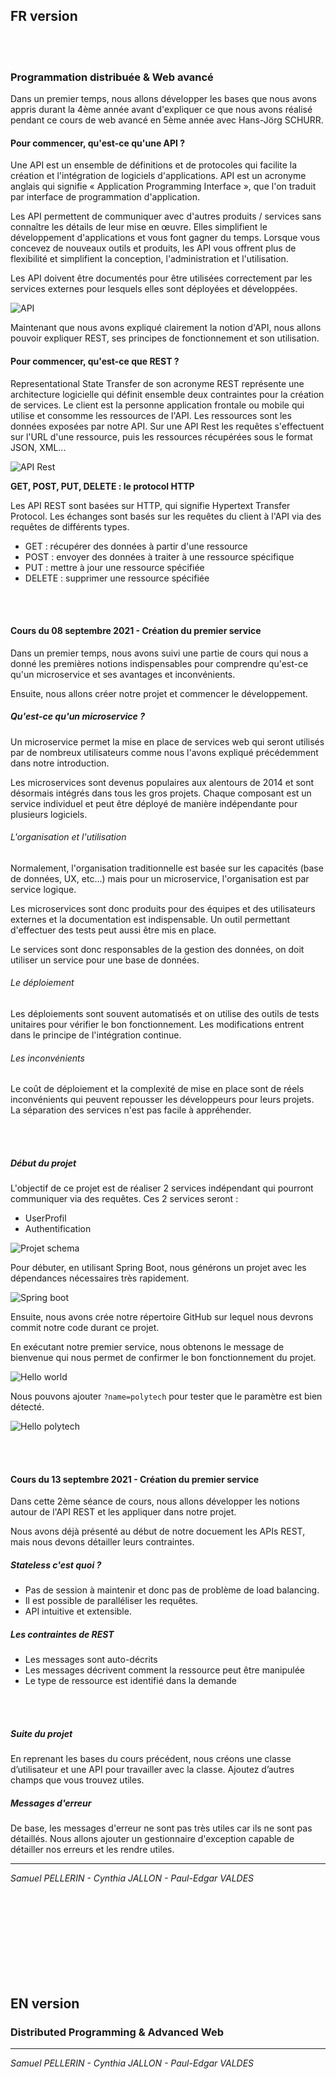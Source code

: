 ## FR version
<br></br>
### Programmation distribuée & Web avancé

Dans un premier temps, nous allons développer les bases que nous avons appris durant la 4ème année avant d'expliquer ce que nous avons réalisé pendant ce cours de web avancé en 5ème année avec Hans-Jörg SCHURR.

#### Pour commencer, qu'est-ce qu'une API ?
  
Une API est un ensemble de définitions et de protocoles qui facilite la création et l'intégration de logiciels d'applications. API est un acronyme anglais qui signifie « Application Programming Interface », que l'on traduit par interface de programmation d'application.

Les API permettent de communiquer avec d'autres produits / services sans connaître les détails de leur mise en œuvre. Elles simplifient le développement d'applications et vous font gagner du temps. Lorsque vous concevez de nouveaux outils et produits, les API vous offrent plus de flexibilité et simplifient la conception, l'administration et l'utilisation.

Les API doivent être documentés pour être utilisées correctement par les services externes pour lesquels elles sont déployées et développées.

![API](https://github.com/Paul-Edgar/Microservice/blob/main/Img/API.png?raw=true)

Maintenant que nous avons expliqué clairement la notion d'API, nous allons pouvoir expliquer REST, ses principes de fonctionnement et son utilisation.

#### Pour commencer, qu'est-ce que REST ?
  
Representational State Transfer de son acronyme REST représente une architecture logicielle qui définit ensemble deux contraintes pour la création de services. Le client est la personne application frontale ou mobile qui utilise et consomme les ressources de l'API. Les ressources sont les données exposées par notre API. Sur une API Rest les requêtes s'effectuent sur l'URL d'une ressource, puis les ressources récupérées sous le format JSON, XML...

![API Rest](https://github.com/Paul-Edgar/Microservice/blob/main/Img/api-rest-architecture.png?raw=true)

**GET, POST, PUT, DELETE : le protocol HTTP**

Les API REST sont basées sur HTTP, qui signifie Hypertext Transfer Protocol. Les échanges sont basés sur les requêtes du client à l'API via des requêtes de différents types.

- GET : récupérer des données à partir d'une ressource
- POST : envoyer des données à traiter à une ressource spécifique
- PUT : mettre à jour une ressource spécifiée
- DELETE : supprimer une ressource spécifiée

<br></br>

#### Cours du 08 septembre 2021 - Création du premier service

Dans un premier temps, nous avons suivi une partie de cours qui nous a donné les premières notions indispensables pour comprendre qu'est-ce qu'un microservice et ses avantages et inconvénients.

Ensuite, nous allons créer notre projet et commencer le développement.

##### Qu'est-ce qu'un microservice ?

Un microservice permet la mise en place de services web qui seront utilisés par de nombreux utilisateurs comme nous l'avons expliqué précédemment dans notre introduction.

Les microservices sont devenus populaires aux alentours de 2014 et sont désormais intégrés dans tous les gros projets. 
Chaque composant est un service individuel et peut être déployé de manière indépendante pour plusieurs logiciels.


###### L'organisation et l'utilisation

Normalement, l'organisation traditionnelle est basée sur les capacités (base de données, UX, etc...) mais pour un microservice, l'organisation est par service logique.

Les microservices sont donc produits pour des équipes et des utilisateurs externes et la documentation est indispensable. Un outil permettant d'effectuer des tests peut aussi être mis en place.

Le services sont donc responsables de la gestion des données, on doit utiliser un service pour une base de données. 

###### Le déploiement

Les déploiements sont souvent automatisés et on utilise des outils de tests unitaires pour vérifier le bon fonctionnement. Les modifications entrent dans le principe de l'intégration continue.

###### Les inconvénients

Le coût de déploiement et la complexité de mise en place sont de réels inconvénients qui peuvent repousser les développeurs pour leurs projets. La séparation des services n'est pas facile à appréhender. 

<br></br>
##### Début du projet

L'objectif de ce projet est de réaliser 2 services indépendant qui pourront communiquer via des requêtes. Ces 2 services seront :
- UserProfil
- Authentification

![Projet schema](https://github.com/Paul-Edgar/Microservice/blob/main/Img/ProjetSchema.PNG?raw=true)

Pour débuter, en utilisant Spring Boot, nous générons un projet avec les dépendances nécessaires très rapidement.

![Spring boot](https://github.com/Paul-Edgar/Microservice/blob/main/Img/quick-img-1-12bfde9c5c280b1940d85dee3d81772d.png?raw=true)


Ensuite, nous avons crée notre répertoire GitHub sur lequel nous devrons commit notre code durant ce projet.

En exécutant notre premier service, nous obtenons le message de bienvenue qui nous permet de confirmer le bon fonctionnement du projet.

![Hello world](https://github.com/Paul-Edgar/Microservice/blob/main/Img/quick-img3-afa0a1fe446db8e3c8c7a8d9ca532d2.png?raw=true)

Nous pouvons ajouter `?name=polytech` pour tester que le paramètre est bien détecté.

![Hello polytech](https://github.com/Paul-Edgar/Microservice/blob/main/Img/quick-img4-afa0a1fe446db8e3c8c7a8d9ca532d23.png?raw=true)

<br></br>

#### Cours du 13 septembre 2021 - Création du premier service

Dans cette 2ème séance de cours, nous allons développer les notions autour de l'API REST et les appliquer dans notre projet.

Nous avons déjà présenté au début de notre docuement les APIs REST, mais nous devons détailler leurs contraintes.

##### Stateless c'est quoi ?

* Pas de session à maintenir et donc pas de problème de load balancing.
* Il est possible de paralléliser les requêtes.
* API intuitive et extensible.

##### Les contraintes de REST

* Les messages sont auto-décrits
* Les messages décrivent comment la ressource peut être manipulée
* Le type de ressource est identifié dans la demande

<br></br>
##### Suite du projet

En reprenant les bases du cours précédent, nous créons une classe d’utilisateur et une API pour travailler avec la classe. Ajoutez d’autres champs que vous trouvez utiles.

##### Messages d'erreur

De base, les messages d'erreur ne sont pas très utiles car ils ne sont pas détaillés. Nous allons ajouter un gestionnaire d'exception capable de détailler nos erreurs et les rendre utiles.

------------------------
*Samuel PELLERIN - Cynthia JALLON - Paul-Edgar VALDES*

<br></br>
<br></br>
<br></br>
<br></br>

## EN version


### Distributed Programming & Advanced Web


------------------------
*Samuel PELLERIN - Cynthia JALLON - Paul-Edgar VALDES*

